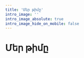 ```yaml
---
title: 'Մեր թիմը'
intro_image: ''
intro_image_absolute: true
intro_image_hide_on_mobile: false
---
```


# Մեր թիմը
